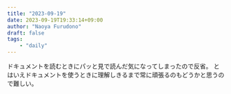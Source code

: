 ```yaml
---
title: "2023-09-19"
date: 2023-09-19T19:33:14+09:00
author: "Naoya Furudono"
draft: false
tags:
    - "daily"
---
```


ドキュメントを読むときにパッと見で読んだ気になってしまったので反省。
とはいえドキュメントを使うときに理解しきるまで常に頑張るのもどうかと思うので難しい。

